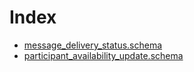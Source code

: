 # Index
- [message_delivery_status.schema](message_delivery_status.schema.md)
- [participant_availability_update.schema](participant_availability_update.schema.md)
